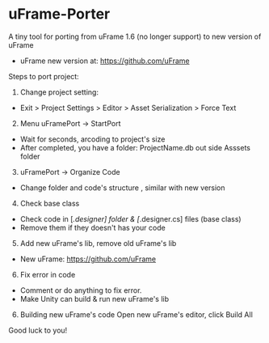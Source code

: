 # uFrame-Porter
A tiny tool for porting from uFrame 1.6 (no longer support) to new version of uFrame
- uFrame new version at: https://github.com/uFrame

Steps to port project:

1. Change project setting:
- Exit > Project Settings > Editor > Asset Serialization > Force Text

2. Menu uFramePort -> StartPort
- Wait for seconds, arcoding to project's size
- After completed, you have a folder: ProjectName.db out side Asssets folder

3. uFramePort -> Organize Code
- Change folder and code's structure , similar with new version

4. Check base class
- Check code in [*.designer] folder & [*.designer.cs] files (base class)
- Remove them if they doesn't has your code

5. Add new uFrame's lib, remove old uFrame's lib
- New uFrame: https://github.com/uFrame

6. Fix error in code
- Comment or do anything to fix error.
- Make Unity can build & run new uFrame's lib

6. Building new uFrame's code
Open new uFrame's editor, click Build All

Good luck to you!